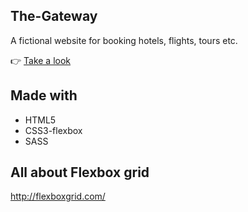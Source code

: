 ## The-Gateway
A fictional website for booking hotels, flights, tours etc.

👉 [Take a look](https://kunalmahato11.github.io/The-Gateway/)

## Made with 
- HTML5 
- CSS3-flexbox
- SASS   


## All about Flexbox grid
http://flexboxgrid.com/
